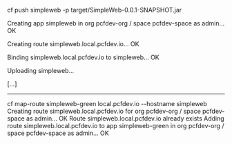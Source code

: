 cf push simpleweb -p target/SimpleWeb-0.0.1-SNAPSHOT.jar

Creating app simpleweb in org pcfdev-org / space pcfdev-space as admin...
OK

Creating route simpleweb.local.pcfdev.io...
OK

Binding simpleweb.local.pcfdev.io to simpleweb...
OK

Uploading simpleweb...

[...]



---

cf map-route simpleweb-green local.pcfdev.io --hostname simpleweb
Creating route simpleweb.local.pcfdev.io for org pcfdev-org / space pcfdev-space as admin...
OK
Route simpleweb.local.pcfdev.io already exists
Adding route simpleweb.local.pcfdev.io to app simpleweb-green in org pcfdev-org / space pcfdev-space as admin...
OK


